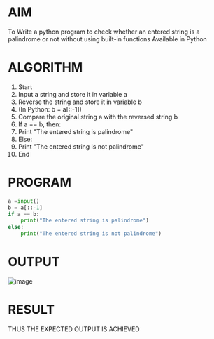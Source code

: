 
# AIM
  To Write a python program to check whether an entered string is a palindrome or not without using built-in functions Available in Python

# ALGORITHM
  1. Start
  2. Input a string and store it in variable a
  3. Reverse the string and store it in variable b
  4. (In Python: b = a[::-1])
  5. Compare the original string a with the reversed string b
  6. If a == b, then:
  7. Print "The entered string is palindrome"
  8. Else:
  9. Print "The entered string is not palindrome"
  10. End



# PROGRAM
```python
a =input()
b = a[::-1]
if a == b:
    print("The entered string is palindrome")
else:
    print("The entered string is not palindrome")

```

# OUTPUT
![image](https://github.com/user-attachments/assets/acf14834-446d-4a4a-9e73-e4e3de337be3)

# RESULT
  THUS THE EXPECTED OUTPUT IS ACHIEVED 
